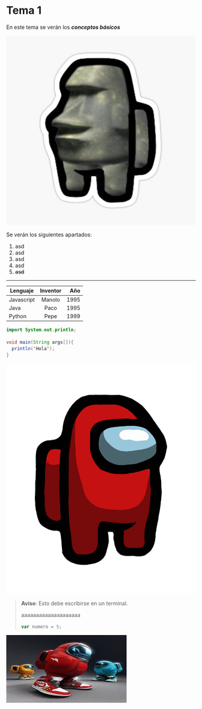 # Tema 1

En este tema se verán los ***conceptos básicos***

![Si ves esto es que la imagen no funciona](assets/amogus.jpg)

Se verán los siguientes apartados:

1. asd
2. asd   
3. asd
4. asd
5. ~~asd~~

---

Lenguaje    |  Inventor   |   Año
------------|:-------------:|--------:
Javascript  | Manolo      | 1995
Java        | Paco        | 1995
Python      | Pepe        | 1999


```java
import System.out.println;

void main(String args[]){
  println('Hola');
}

```
![Si ves esto es que la imagen no funciona](assets/amogus1.png)

> **Aviso**: Esto debe escribirse en un terminal.
> 
> aaaaaaaaaaaaaaaaaaaa
> ```javascript
> var numero = 5;
> ```

![Si ves esto es que la imagen no funciona](assets/amogus2.jpg)
